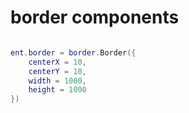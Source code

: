 

# border components


```lua

ent.border = border.Border({
    centerX = 10,
    centerY = 10,
    width = 1000,
    height = 1000
})


```

